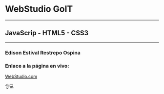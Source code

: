 # **WebStudio GoIT**

---

## JavaScrip - HTML5 - CSS3

---

### Edison Estival Restrepo Ospina


### **Enlace a la página en vivo:**
[WebStudio.com](https://edirestrepo.github.io/WebStudio-GoIT/ "homework-7")

👌💻

 

